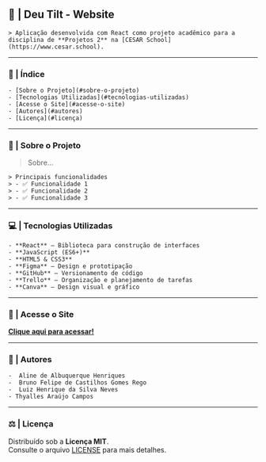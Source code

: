## 🧠 | Deu Tilt - Website

    > Aplicação desenvolvida com React como projeto acadêmico para a disciplina de **Projetos 2** na [CESAR School](https://www.cesar.school).

*** 

### 📑 | Índice

    - [Sobre o Projeto](#sobre-o-projeto)
    - [Tecnologias Utilizadas](#tecnologias-utilizadas)
    - [Acesse o Site](#acesse-o-site)
    - [Autores](#autores)
    - [Licença](#licença)

*** 

### 📌 | Sobre o Projeto

> Sobre...

    > Principais funcionalidades
    > - ✅ Funcionalidade 1  
    > - ✅ Funcionalidade 2  
    > - ✅ Funcionalidade 3

*** 

### 💻 | Tecnologias Utilizadas

    - **React** — Biblioteca para construção de interfaces   
    - **JavaScript (ES6+)**  
    - **HTML5 & CSS3**  
    - **Figma** — Design e prototipação  
    - **GitHub** — Versionamento de código  
    - **Trello** — Organização e planejamento de tarefas  
    - **Canva** — Design visual e gráfico  

*** 

### 🔗 | Acesse o Site

[**Clique aqui para acessar!**](https://link-do-site.com)  

*** 

### 👥 | Autores

    -  Aline de Albuquerque Henriques
    -  Bruno Felipe de Castilhos Gomes Rego  
    -  Luiz Henrique da Silva Neves  
    - Thyalles Araújo Campos

*** 

### ⚖️ | Licença

Distribuído sob a **Licença MIT**.  
Consulte o arquivo [LICENSE](LICENSE) para mais detalhes.

